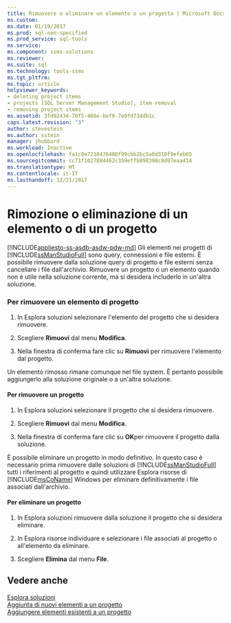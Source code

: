```yaml
---
title: Rimuovere o eliminare un elemento o un progetto | Microsoft Docs
ms.custom: 
ms.date: 01/19/2017
ms.prod: sql-non-specified
ms.prod_service: sql-tools
ms.service: 
ms.component: ssms-solutions
ms.reviewer: 
ms.suite: sql
ms.technology: tools-ssms
ms.tgt_pltfrm: 
ms.topic: article
helpviewer_keywords:
- deleting project items
- projects [SQL Server Management Studio], item removal
- removing project items
ms.assetid: 3fd92434-70f5-466e-bef0-7e0fd73ddb1c
caps.latest.revision: "3"
author: stevestein
ms.author: sstein
manager: jhubbard
ms.workload: Inactive
ms.openlocfilehash: fa1c0e7218476480f99cbb2bc5a8d310f9efeb65
ms.sourcegitcommit: cc71f1027884462c359effb898390c8d97eaa414
ms.translationtype: HT
ms.contentlocale: it-IT
ms.lasthandoff: 12/21/2017
---
```

# <a name="remove-or-delete-an-item-or-project"></a>Rimozione o eliminazione di un elemento o di un progetto
[!INCLUDE[appliesto-ss-asdb-asdw-pdw-md](../../includes/appliesto-ss-asdb-asdw-pdw-md.md)] Gli elementi nei progetti di [!INCLUDE[ssManStudioFull](../../includes/ssmanstudiofull_md.md)] sono query, connessioni e file esterni. È possibile rimuovere dalla soluzione query di progetto e file esterni senza cancellare i file dall'archivio. Rimuovere un progetto o un elemento quando non è utile nella soluzione corrente, ma si desidera includerlo in un'altra soluzione.  
  
### <a name="to-remove-a-project-item"></a>Per rimuovere un elemento di progetto  
  
1.  In Esplora soluzioni selezionare l'elemento del progetto che si desidera rimuovere.  
  
2.  Scegliere **Rimuovi** dal menu **Modifica**.  
  
3.  Nella finestra di conferma fare clic su **Rimuovi** per rimuovere l'elemento dal progetto.  
  
Un elemento rimosso rimane comunque nel file system. È pertanto possibile aggiungerlo alla soluzione originale o a un'altra soluzione.  
  
#### <a name="to-remove-a-project"></a>Per rimuovere un progetto  
  
1.  In Esplora soluzioni selezionare il progetto che si desidera rimuovere.  
  
2.  Scegliere **Rimuovi** dal menu **Modifica**.  
  
3.  Nella finestra di conferma fare clic su **OK**per rimuovere il progetto dalla soluzione.  
  
È possibile eliminare un progetto in modo definitivo. In questo caso è necessario prima rimuovere dalle soluzioni di [!INCLUDE[ssManStudioFull](../../includes/ssmanstudiofull_md.md)] tutti i riferimenti al progetto e quindi utilizzare Esplora risorse di [!INCLUDE[msCoName](../../includes/msconame_md.md)] Windows per eliminare definitivamente i file associati dall'archivio.  
  
#### <a name="to-delete-a-project"></a>Per eliminare un progetto  
  
1.  In Esplora soluzioni rimuovere dalla soluzione il progetto che si desidera eliminare.  
  
2.  In Esplora risorse individuare e selezionare i file associati al progetto o all'elemento da eliminare.  
  
3.  Scegliere **Elimina** dal menu **File**.  
  
## <a name="see-also"></a>Vedere anche  
[Esplora soluzioni](../../ssms/solution/solution-explorer.md)  
[Aggiunta di nuovi elementi a un progetto](../../ssms/solution/add-new-items-to-a-project.md)  
[Aggiungere elementi esistenti a un progetto](../../ssms/solution/add-existing-items-to-a-project.md)  
  
